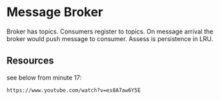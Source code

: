 # Message Broker

Broker has topics.
Consumers register to topics.
On message arrival the broker would push message to consumer.
Assess is persistence in LRU.

## Resources

see below from minute 17:

```html
https://www.youtube.com/watch?v=es8A7aw6Y5E 
```  
